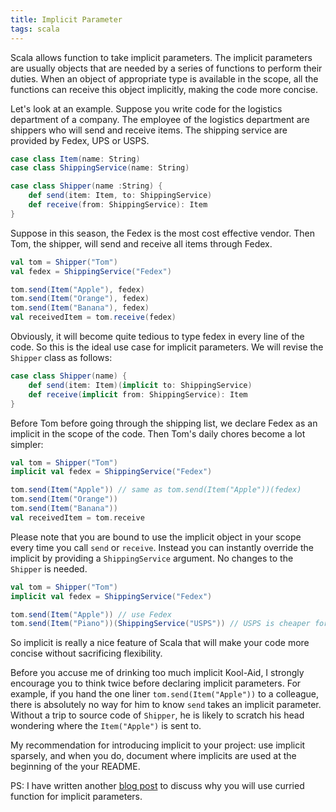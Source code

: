 ```yaml
---
title: Implicit Parameter
tags: scala
---
```


Scala allows function to take implicit parameters. The implicit parameters are usually objects that are needed by a series of functions to perform their duties. When an object of appropriate type is available in the scope, all the functions can receive this object implicitly, making the code more concise.

<!-- more -->

Let's look at an example. Suppose you write code for the logistics department of a company. The employee of the logistics department are shippers who will send and receive items. The shipping service are provided by Fedex, UPS or USPS.

``` scala
case class Item(name: String)
case class ShippingService(name: String)

case class Shipper(name :String) {
	def send(item: Item, to: ShippingService)
	def receive(from: ShippingService): Item
}
```

Suppose in this season, the Fedex is the most cost effective vendor. Then Tom, the shipper, will send and receive all items through Fedex.

``` scala
val tom = Shipper("Tom")
val fedex = ShippingService("Fedex")

tom.send(Item("Apple"), fedex)
tom.send(Item("Orange"), fedex)
tom.send(Item("Banana"), fedex)
val receivedItem = tom.receive(fedex)
```

Obviously, it will become quite tedious to type fedex in every line of the code. So this is the ideal use case for implicit parameters. We will revise the `Shipper` class as follows:

``` scala
case class Shipper(name) {
	def send(item: Item)(implicit to: ShippingService)
	def receive(implicit from: ShippingService): Item
}
```

Before Tom before going through the shipping list, we declare Fedex as an implicit in the scope of the code. Then Tom's daily chores become a lot simpler:

``` scala
val tom = Shipper("Tom")
implicit val fedex = ShippingService("Fedex")

tom.send(Item("Apple")) // same as tom.send(Item("Apple"))(fedex)
tom.send(Item("Orange"))
tom.send(Item("Banana"))
val receivedItem = tom.receive
```

Please note that you are bound to use the implicit object in your scope every time you call `send` or `receive`. Instead you can instantly override the implicit by providing a `ShippingService` argument. No changes to the `Shipper` is needed.

``` scala
val tom = Shipper("Tom")
implicit val fedex = ShippingService("Fedex")

tom.send(Item("Apple")) // use Fedex
tom.send(Item("Piano"))(ShippingService("USPS")) // USPS is cheaper for large items.
```

So implicit is really a nice feature of Scala that will make your code more concise without sacrificing flexibility.

Before you accuse me of drinking too much implicit Kool-Aid, I strongly encourage you to think twice before declaring implicit parameters. For example, if you hand the one liner `tom.send(Item("Apple"))` to a colleague, there is absolutely no way for him to know `send` takes an implicit parameter. Without a trip to source code of `Shipper`, he is likely to scratch his head wondering where the `Item("Apple")` is sent to.

My recommendation for introducing implicit to your project: use implicit sparsely, and when you do, document where implicits are used at the beginning of the your README.

PS: I have written another [blog post](/2015/05/10/when-to-use-curried-function/) to discuss why you will use curried function for implicit parameters.
